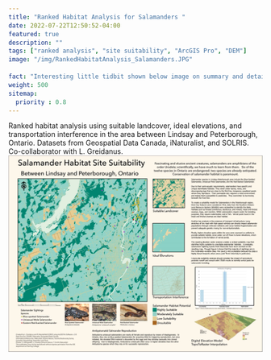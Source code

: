 ```yaml
---
title: "Ranked Habitat Analysis for Salamanders "
date: 2022-07-22T12:50:52-04:00
featured: true
description: ""
tags: ["ranked analysis", "site suitability", "ArcGIS Pro", "DEM"]
image: "/img/RankedHabitatAnalysis_Salamanders.JPG"

fact: "Interesting little tidbit shown below image on summary and detail page"
weight: 500
sitemap:
  priority : 0.8
---
```

Ranked habitat analysis using suitable landcover, ideal elevations, and transportation interference in the area between Lindsay and Peterborough, Ontario. 
Datasets from Geospatial Data Canada, iNaturalist, and SOLRIS.
Co-collaborator with L. Greidanus.
![salamander habitat poster](/img/RankedHabitatAnalysis_Salamanders.JPG "Poster of Salamander Habitat Analysis")